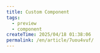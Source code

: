 ```yaml
---
title: Custom Component
tags:
  - preview
  - component
createTime: 2025/04/18 01:38:06
permalink: /en/article/7uou4vuf/
---
```


<CustomComponent />

